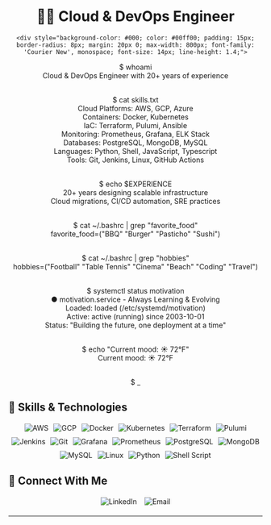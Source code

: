 <div align="center">
  
  # 👨‍💻 Cloud & DevOps Engineer
  
    <div style="background-color: #000; color: #00ff00; padding: 15px; border-radius: 8px; margin: 20px 0; max-width: 800px; font-family: 'Courier New', monospace; font-size: 14px; line-height: 1.4;">
$ whoami<br>
Cloud & DevOps Engineer with 20+ years of experience<br><br>

$ cat skills.txt<br>
Cloud Platforms: AWS, GCP, Azure<br>
Containers: Docker, Kubernetes<br>
IaC: Terraform, Pulumi, Ansible<br>
Monitoring: Prometheus, Grafana, ELK Stack<br>
Databases: PostgreSQL, MongoDB, MySQL<br>
Languages: Python, Shell, JavaScript, Typescript<br>
Tools: Git, Jenkins, Linux, GitHub Actions<br><br>

$ echo $EXPERIENCE<br>
20+ years designing scalable infrastructure<br>
Cloud migrations, CI/CD automation, SRE practices<br><br>

$ cat ~/.bashrc | grep "favorite_food"<br>
favorite_food=("BBQ" "Burger" "Pasticho" "Sushi")<br><br>

$ cat ~/.bashrc | grep "hobbies"<br>
hobbies=("Football" "Table Tennis" "Cinema" "Beach" "Coding" "Travel")<br><br>

$ systemctl status motivation<br>
● motivation.service - Always Learning & Evolving<br>
     Loaded: loaded (/etc/systemd/motivation)<br>
     Active: active (running) since 2003-10-01<br>
     Status: "Building the future, one deployment at a time"<br><br>

$ echo "Current mood: ☀️ 72°F"<br>
Current mood: ☀️ 72°F<br><br>

$ _
</div>
  
  ## 🚀 Skills & Technologies
  
  <div style="display: flex; justify-content: center; flex-wrap: wrap; gap: 10px; margin: 20px 0;">
    <img src="https://img.shields.io/badge/AWS-FF9900?style=for-the-badge&logo=amazonaws&logoColor=white" alt="AWS">
    <img src="https://img.shields.io/badge/GCP-4285F4?style=for-the-badge&logo=googlecloud&logoColor=white" alt="GCP">
    <img src="https://img.shields.io/badge/Docker-2496ED?style=for-the-badge&logo=docker&logoColor=white" alt="Docker">
    <img src="https://img.shields.io/badge/Kubernetes-326CE5?style=for-the-badge&logo=kubernetes&logoColor=white" alt="Kubernetes">
    <img src="https://img.shields.io/badge/Terraform-7B42BC?style=for-the-badge&logo=terraform&logoColor=white" alt="Terraform">
    <img src="https://img.shields.io/badge/Pulumi-8A3391?style=for-the-badge&logo=pulumi&logoColor=white" alt="Pulumi">
    <img src="https://img.shields.io/badge/Jenkins-D24939?style=for-the-badge&logo=jenkins&logoColor=white" alt="Jenkins">
    <img src="https://img.shields.io/badge/Git-F05032?style=for-the-badge&logo=git&logoColor=white" alt="Git">
    <img src="https://img.shields.io/badge/Grafana-F46800?style=for-the-badge&logo=grafana&logoColor=white" alt="Grafana">
    <img src="https://img.shields.io/badge/Prometheus-E6522C?style=for-the-badge&logo=prometheus&logoColor=white" alt="Prometheus">
    <img src="https://img.shields.io/badge/PostgreSQL-316192?style=for-the-badge&logo=postgresql&logoColor=white" alt="PostgreSQL">
    <img src="https://img.shields.io/badge/MongoDB-4EA94B?style=for-the-badge&logo=mongodb&logoColor=white" alt="MongoDB">
    <img src="https://img.shields.io/badge/MySQL-4479A1?style=for-the-badge&logo=mysql&logoColor=white" alt="MySQL">
    <img src="https://img.shields.io/badge/Linux-FCC624?style=for-the-badge&logo=linux&logoColor=black" alt="Linux">
    <img src="https://img.shields.io/badge/Python-3776AB?style=for-the-badge&logo=python&logoColor=white" alt="Python">
    <img src="https://img.shields.io/badge/Shell_Script-121011?style=for-the-badge&logo=gnu-bash&logoColor=white" alt="Shell Script">
  </div>
  
  
  ## 🔗 Connect With Me
  
  <div style="display: flex; justify-content: center; gap: 15px; margin: 20px 0;">
    <a href="https://www.linkedin.com/in/cesar-barrios-46194467" style="text-decoration: none;">
      <img src="https://img.shields.io/badge/LinkedIn-0077B5?style=for-the-badge&logo=linkedin&logoColor=white" alt="LinkedIn">
    </a>
    <a href="mailto:cbarrios@cebainnovations.com" style="text-decoration: none;">
      <img src="https://img.shields.io/badge/Email-D14836?style=for-the-badge&logo=gmail&logoColor=white" alt="Email">
    </a>
  </div>
  
  ---
</div>

